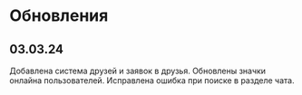 # Обновления
## 03.03.24
Добавлена система друзей и заявок в друзья.
Обновлены значки онлайна пользователей.
Исправлена ошибка при поиске в разделе чата.
